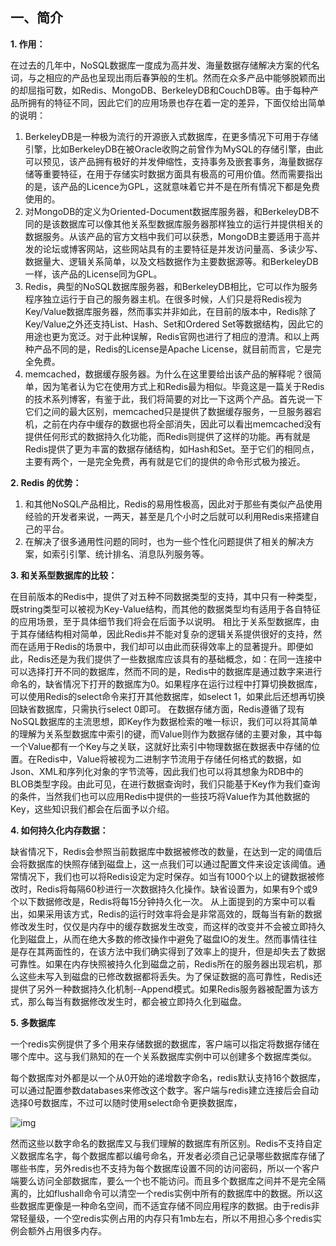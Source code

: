 ## **一、简介**

**1. 作用：**

在过去的几年中，NoSQL数据库一度成为高并发、海量数据存储解决方案的代名词，与之相应的产品也呈现出雨后春笋般的生机。然而在众多产品中能够脱颖而出的却屈指可数，如Redis、MongoDB、BerkeleyDB和CouchDB等。由于每种产品所拥有的特征不同，因此它们的应用场景也存在着一定的差异，下面仅给出简单的说明：
1) BerkeleyDB是一种极为流行的开源嵌入式数据库，在更多情况下可用于存储引擎，比如BerkeleyDB在被Oracle收购之前曾作为MySQL的存储引擎，由此可以预见，该产品拥有极好的并发伸缩性，支持事务及嵌套事务，海量数据存储等重要特征，在用于存储实时数据方面具有极高的可用价值。然而需要指出的是，该产品的Licence为GPL，这就意味着它并不是在所有情况下都是免费使用的。
2) 对MongoDB的定义为Oriented-Document数据库服务器，和BerkeleyDB不同的是该数据库可以像其他关系型数据库服务器那样独立的运行并提供相关的数据服务。从该产品的官方文档中我们可以获悉，MongoDB主要适用于高并发的论坛或博客网站，这些网站具有的主要特征是并发访问量高、多读少写、数据量大、逻辑关系简单，以及文档数据作为主要数据源等。和BerkeleyDB一样，该产品的License同为GPL。
3) Redis，典型的NoSQL数据库服务器，和BerkeleyDB相比，它可以作为服务程序独立运行于自己的服务器主机。在很多时候，人们只是将Redis视为Key/Value数据库服务器，然而事实并非如此，在目前的版本中，Redis除了Key/Value之外还支持List、Hash、Set和Ordered Set等数据结构，因此它的用途也更为宽泛。对于此种误解，Redis官网也进行了相应的澄清。和以上两种产品不同的是，Redis的License是Apache License，就目前而言，它是完全免费。
4) memcached，数据缓存服务器。为什么在这里要给出该产品的解释呢？很简单，因为笔者认为它在使用方式上和Redis最为相似。毕竟这是一篇关于Redis的技术系列博客，有鉴于此，我们将简要的对比一下这两个产品。首先说一下它们之间的最大区别，memcached只是提供了数据缓存服务，一旦服务器宕机，之前在内存中缓存的数据也将全部消失，因此可以看出memcached没有提供任何形式的数据持久化功能，而Redis则提供了这样的功能。再有就是Redis提供了更为丰富的数据存储结构，如Hash和Set。至于它们的相同点，主要有两个，一是完全免费，再有就是它们的提供的命令形式极为接近。

 **2. Redis 的优势：**

1) 和其他NoSQL产品相比，Redis的易用性极高，因此对于那些有类似产品使用经验的开发者来说，一两天，甚至是几个小时之后就可以利用Redis来搭建自己的平台。
2) 在解决了很多通用性问题的同时，也为一些个性化问题提供了相关的解决方案，如索引引擎、统计排名、消息队列服务等。


 **3. 和关系型数据库的比较：**

在目前版本的Redis中，提供了对五种不同数据类型的支持，其中只有一种类型，既string类型可以被视为Key-Value结构，而其他的数据类型均有适用于各自特征的应用场景，至于具体细节我们将会在后面予以说明。
相比于关系型数据库，由于其存储结构相对简单，因此Redis并不能对复杂的逻辑关系提供很好的支持，然而在适用于Redis的场景中，我们却可以由此而获得效率上的显著提升。即便如此，Redis还是为我们提供了一些数据库应该具有的基础概念，如：在同一连接中可以选择打开不同的数据库，然而不同的是，Redis中的数据库是通过数字来进行命名的，缺省情况下打开的数据库为0。如果程序在运行过程中打算切换数据库，可以使用Redis的select命令来打开其他数据库，如select 1，如果此后还想再切换回缺省数据库，只需执行select 0即可。
在数据存储方面，Redis遵循了现有NoSQL数据库的主流思想，即Key作为数据检索的唯一标识，我们可以将其简单的理解为关系型数据库中索引的键，而Value则作为数据存储的主要对象，其中每一个Value都有一个Key与之关联，这就好比索引中物理数据在数据表中存储的位置。在Redis中，Value将被视为二进制字节流用于存储任何格式的数据，如Json、XML和序列化对象的字节流等，因此我们也可以将其想象为RDB中的BLOB类型字段。由此可见，在进行数据查询时，我们只能基于Key作为我们查询的条件，当然我们也可以应用Redis中提供的一些技巧将Value作为其他数据的Key，这些知识我们都会在后面予以介绍。

 **4. 如何持久化内存数据：**

缺省情况下，Redis会参照当前数据库中数据被修改的数量，在达到一定的阈值后会将数据库的快照存储到磁盘上，这一点我们可以通过配置文件来设定该阈值。通常情况下，我们也可以将Redis设定为定时保存。如当有1000个以上的键数据被修改时，Redis将每隔60秒进行一次数据持久化操作。缺省设置为，如果有9个或9个以下数据修改是，Redis将每15分钟持久化一次。
从上面提到的方案中可以看出，如果采用该方式，Redis的运行时效率将会是非常高效的，既每当有新的数据修改发生时，仅仅是内存中的缓存数据发生改变，而这样的改变并不会被立即持久化到磁盘上，从而在绝大多数的修改操作中避免了磁盘IO的发生。然而事情往往是存在其两面性的，在该方法中我们确实得到了效率上的提升，但是却失去了数据可靠性。如果在内存快照被持久化到磁盘之前，Redis所在的服务器出现宕机，那么这些未写入到磁盘的已修改数据都将丢失。为了保证数据的高可靠性，Redis还提供了另外一种数据持久化机制--Append模式。如果Redis服务器被配置为该方式，那么每当有数据修改发生时，都会被立即持久化到磁盘。

**5. 多数据库**

一个redis实例提供了多个用来存储数据的数据库，客户端可以指定将数据存储在哪个库中。这与我们熟知的在一个关系数据库实例中可以创建多个数据库类似。

每个数据库对外都是以一个从0开始的递增数字命名，redis默认支持16个数据库，可以通过配置参数databases来修改这个数字。客户端与redis建立连接后会自动选择0号数据库，不过可以随时使用select命令更换数据库，

 ![img](file:///C:/Users/ADMINI~1/AppData/Local/Temp/msohtmlclip1/01/clip_image002.jpg)

然而这些以数字命名的数据库又与我们理解的数据库有所区别。Redis不支持自定义数据库名字，每个数据库都以编号命名，开发者必须自己记录哪些数据库存储了哪些书库，另外redis也不支持为每个数据库设置不同的访问密码，所以一个客户端要么访问全部数据库，要么一个也不能访问。而且多个数据库之间并不是完全隔离的，比如flushall命令可以清空一个redis实例中所有的数据库中的数据。所以这些数据库更像是一种命名空间，而不适宜存储不同应用程序的数据。由于redis非常轻量级，一个空redis实例占用的内存只有1mb左右，所以不用担心多个redis实例会额外占用很多内存。




